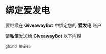 # 绑定爱发电

要继续在 **GiveawayBot** 中绑定您的 **爱发电** 账户  

请**私信**发送给 **GiveawayBot** 以下内容  
<pre v-pre="" data-lang="" class="language-"><code id="oauth-code" class="lang- language-">gbind 绑定码</code></pre>

